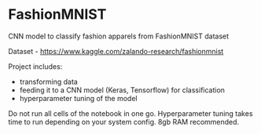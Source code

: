 # FashionMNIST
CNN model to classify fashion apparels from FashionMNIST dataset

Dataset - https://www.kaggle.com/zalando-research/fashionmnist

Project includes: 
- transforming data
- feeding it to a CNN model (Keras, Tensorflow) for classification
- hyperparameter tuning of the model

Do not run all cells of the notebook in one go. Hyperparameter tuning takes time to run depending on your system config. 8gb RAM recommended.
